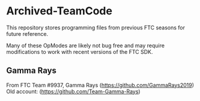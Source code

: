 # Archived-TeamCode
This repository stores programming files from previous FTC seasons for future reference.

Many of these OpModes are likely not bug free and may require modifications to work with recent versions of the FTC SDK.

## Gamma Rays
From FTC Team #9937, Gamma Rays
(https://github.com/GammaRays2019)
Old account: (https://github.com/Team-Gamma-Rays)
